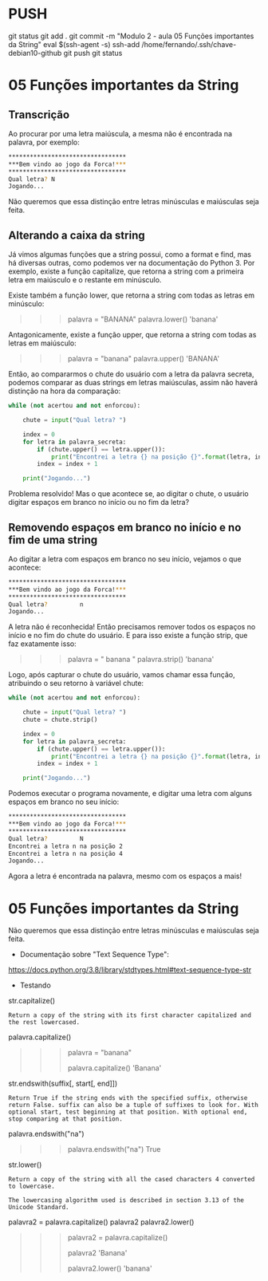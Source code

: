 
# ###################################################################################################################################################################
# ###################################################################################################################################################################
# PUSH

git status
git add .
git commit -m "Modulo 2 - aula 05 Funções importantes da String"
eval $(ssh-agent -s)
ssh-add /home/fernando/.ssh/chave-debian10-github
git push
git status



# ###################################################################################################################################################################
# ###################################################################################################################################################################
# 05 Funções importantes da String

## Transcrição
Ao procurar por uma letra maiúscula, a mesma não é encontrada na palavra, por exemplo:

~~~~bash
*********************************
***Bem vindo ao jogo da Forca!***
*********************************
Qual letra? N
Jogando...
~~~~

Não queremos que essa distinção entre letras minúsculas e maiúsculas seja feita.

## Alterando a caixa da string

Já vimos algumas funções que a string possui, como a format e find, mas há diversas outras, como podemos ver na documentação do Python 3. Por exemplo, existe a função capitalize, que retorna a string com a primeira letra em maiúsculo e o restante em minúsculo.

Existe também a função lower, que retorna a string com todas as letras em minúsculo:

>>> palavra = "BANANA"
>>> palavra.lower()
'banana'

Antagonicamente, existe a função upper, que retorna a string com todas as letras em maiúsculo:

>>> palavra = "banana"
>>> palavra.upper()
'BANANA'

Então, ao compararmos o chute do usuário com a letra da palavra secreta, podemos comparar as duas strings em letras maiúsculas, assim não haverá distinção na hora da comparação:

~~~~python
while (not acertou and not enforcou):

    chute = input("Qual letra? ")

    index = 0
    for letra in palavra_secreta:
        if (chute.upper() == letra.upper()):
            print("Encontrei a letra {} na posição {}".format(letra, index))
        index = index + 1

    print("Jogando...")
~~~~

Problema resolvido! Mas o que acontece se, ao digitar o chute, o usuário digitar espaços em branco no início ou no fim da letra?


## Removendo espaços em branco no início e no fim de uma string

Ao digitar a letra com espaços em branco no seu início, vejamos o que acontece:

~~~~bash
*********************************
***Bem vindo ao jogo da Forca!***
*********************************
Qual letra?         n
Jogando...
~~~~

A letra não é reconhecida! Então precisamos remover todos os espaços no início e no fim do chute do usuário. E para isso existe a função strip, que faz exatamente isso:

>>> palavra = "  banana   "
>>> palavra.strip()
'banana'

Logo, após capturar o chute do usuário, vamos chamar essa função, atribuindo o seu retorno à variável chute:

~~~~python
while (not acertou and not enforcou):

    chute = input("Qual letra? ")
    chute = chute.strip()

    index = 0
    for letra in palavra_secreta:
        if (chute.upper() == letra.upper()):
            print("Encontrei a letra {} na posição {}".format(letra, index))
        index = index + 1

    print("Jogando...")
~~~~

Podemos executar o programa novamente, e digitar uma letra com alguns espaços em branco no seu início:

~~~~bash
*********************************
***Bem vindo ao jogo da Forca!***
*********************************
Qual letra?         N
Encontrei a letra n na posição 2
Encontrei a letra n na posição 4
Jogando...
~~~~

Agora a letra é encontrada na palavra, mesmo com os espaços a mais!







# ###################################################################################################################################################################
# ###################################################################################################################################################################
# 05 Funções importantes da String

Não queremos que essa distinção entre letras minúsculas e maiúsculas seja feita.



- Documentação sobre "Text Sequence Type":

<https://docs.python.org/3.8/library/stdtypes.html#text-sequence-type-str>



- Testando

 str.capitalize()

    Return a copy of the string with its first character capitalized and the rest lowercased.



palavra.capitalize()


>>> palavra = "banana"
>>>
>>> palavra.capitalize()
'Banana'
>>>






str.endswith(suffix[, start[, end]])

    Return True if the string ends with the specified suffix, otherwise return False. suffix can also be a tuple of suffixes to look for. With optional start, test beginning at that position. With optional end, stop comparing at that position.


palavra.endswith("na")

>>> palavra.endswith("na")
True
>>>







str.lower()

    Return a copy of the string with all the cased characters 4 converted to lowercase.

    The lowercasing algorithm used is described in section 3.13 of the Unicode Standard.

palavra2 = palavra.capitalize()
palavra2
palavra2.lower()

>>> palavra2 = palavra.capitalize()
>>>
>>> palavra2
'Banana'
>>>
>>>
>>> palavra2.lower()
'banana'
>>>
